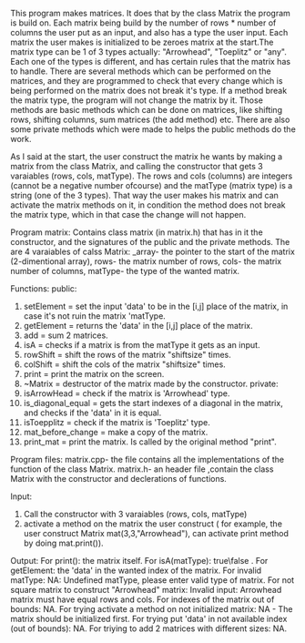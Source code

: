 
This program makes matrices. It does that by the class Matrix the program is build on. Each matrix being build by the number of rows * number of columns
the user put as an input, and also has a type the user input. Each matrix the user makes is initialized to be zeroes matrix at the start.The matrix type
can be 1 of 3 types actually: "Arrowhead", "Toeplitz" or "any". Each one of the types is different, and has certain rules that the matrix has to handle.
There are several methods which can be performed on the matrices, and they are programmed to check that every change which is being performed on the matrix
does not break it's type. If a method break the matrix type, the program will not change the matrix by it. Those methods are basic methods which can be done
on matrices, like shifting rows, shifting columns, sum matrices (the add method) etc. There are also some private methods which were made to helps the
public methods do the work.

As I said at the start, the user construct the matrix he wants by making a matrix from the class Matrix, and calling the constructor that gets
3 varaiables (rows, cols, matType). The rows and cols (columns) are integers (cannot be a negative number ofcourse) and the matType (matrix type)
is a string (one of the 3 types). That way the user makes his matrix and can activate the matrix methods on it, in condition the method does not
break the matrix type, which in that case the change will not happen. 

Program matrix:
Contains class matrix (in matrix.h) that has in it the constructor, and the signatures of the public and the private methods.
The are 4 varaiables of calss Matrix: _array- the pointer to the start of the matrix (2-dimentional array), rows- the matrix number of rows,
cols- the matrix number of columns, matType- the type of the wanted matrix.

Functions:
public:
1. setElement =  set the input 'data' to be in the [i,j] place of the matrix, in case it's not ruin the matrix 'matType.
2. getElement = returns the 'data' in the [i,j] place of the matrix.
3. add = sum 2 matrices.
4. isA = checks if a matrix is from the matType it gets as an input.
5. rowShift = shift the rows of the matrix "shiftsize" times. 
6. colShift = shift the cols of the matrix "shiftsize" times.
7. print = print the matrix on the screen.
8. ~Matrix = destructor of the matrix made by the constructor.
private:
9. isArrowHead = check if the matrix is 'Arrowhead' type.
10. is_diagonal_equal =  gets the start indexes of a diagonal in the matrix, and checks if the 'data' in it is equal.
11. isToepplitz = check if the matrix is 'Toeplitz' type.
12. mat_before_change = make a copy of the matrix.
13. print_mat = print the matrix. Is called by the original method "print".

Program files:
matrix.cpp- the file contains all the implementations of the function of the class Matrix.
matrix.h- an header file ,contain the class Matrix with the constructor and declerations of functions.

Input:
1. Call the constructor with 3 varaiables (rows, cols, matType)
2. activate a method on the matrix the user construct ( for example, the user construct Matrix mat(3,3,"Arrowhead"),
can activate print method by doing mat.print()).

Output:
For print(): the matrix itself.
For isA(matType): true\false .
For getElement: the 'data' in the wanted index of the matrix.
For invalid matType: NA: Undefined matType, please enter valid type of matrix.
For not square matrix to construct "Arrowhead" matrix: Invalid input: Arrowhead matrix must have equal rows and cols.
For indexes of the matrix out of bounds: NA.
For trying activate a method on not initialized matrix: NA - The matrix should be initialized first.
For trying put 'data' in not available index (out of bounds): NA.
For triying to add 2 matrices with different sizes: NA.
